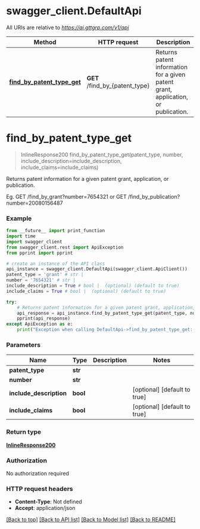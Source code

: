 # swagger_client.DefaultApi

All URIs are relative to *https://ai.gttgrp.com/v1/api*

Method | HTTP request | Description
------------- | ------------- | -------------
[**find_by_patent_type_get**](DefaultApi.md#find_by_patent_type_get) | **GET** /find_by_{patent_type} | Returns patent information for a given patent grant, application, or publication.

# **find_by_patent_type_get**
> InlineResponse200 find_by_patent_type_get(patent_type, number, include_description=include_description, include_claims=include_claims)

Returns patent information for a given patent grant, application, or publication.

Eg. GET /find_by_grant?number=7654321 or GET /find_by_publication?number=20080156487

### Example
```python
from __future__ import print_function
import time
import swagger_client
from swagger_client.rest import ApiException
from pprint import pprint

# create an instance of the API class
api_instance = swagger_client.DefaultApi(swagger_client.ApiClient())
patent_type = 'grant' # str |
number = '7654321' # str |
include_description = True # bool |  (optional) (default to true)
include_claims = True # bool |  (optional) (default to true)

try:
    # Returns patent information for a given patent grant, application, or publication.
    api_response = api_instance.find_by_patent_type_get(patent_type, number, include_description=include_description, include_claims=include_claims)
    pprint(api_response)
except ApiException as e:
    print("Exception when calling DefaultApi->find_by_patent_type_get: %s\n" % e)
```

### Parameters

Name | Type | Description  | Notes
------------- | ------------- | ------------- | -------------
 **patent_type** | **str**|  |
 **number** | **str**|  |
 **include_description** | **bool**|  | [optional] [default to true]
 **include_claims** | **bool**|  | [optional] [default to true]

### Return type

[**InlineResponse200**](InlineResponse200.md)

### Authorization

No authorization required

### HTTP request headers

 - **Content-Type**: Not defined
 - **Accept**: application/json

[[Back to top]](#) [[Back to API list]](../README.md#documentation-for-api-endpoints) [[Back to Model list]](../README.md#documentation-for-models) [[Back to README]](../README.md)
